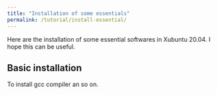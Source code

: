 ```yaml
---
title: "Installation of some essentials"
permalink: /tutorial/install-essential/
---
```


Here are the installation of some essential softwares in Xubuntu 20.04. I hope this can be useful.

## Basic installation

To install gcc compiler an so on.


